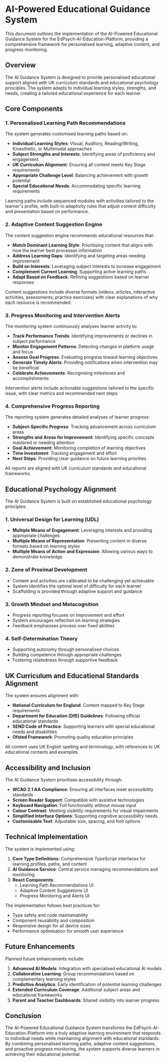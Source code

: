 # AI-Powered Educational Guidance System

This document outlines the implementation of the AI-Powered Educational Guidance System for the EdPsych-AI-Education-Platform, providing a comprehensive framework for personalised learning, adaptive content, and progress monitoring.

## Overview

The AI Guidance System is designed to provide personalised educational support aligned with UK curriculum standards and educational psychology principles. The system adapts to individual learning styles, strengths, and needs, creating a tailored educational experience for each learner.

## Core Components

### 1. Personalised Learning Path Recommendations

The system generates customised learning paths based on:

- **Individual Learning Styles**: Visual, Auditory, Reading/Writing, Kinesthetic, or Multimodal approaches
- **Subject Strengths and Interests**: Identifying areas of proficiency and engagement
- **UK Curriculum Alignment**: Ensuring all content meets Key Stage requirements
- **Appropriate Challenge Level**: Balancing achievement with growth potential
- **Special Educational Needs**: Accommodating specific learning requirements

Learning paths include sequenced modules with activities tailored to the learner's profile, with built-in adaptivity rules that adjust content difficulty and presentation based on performance.

### 2. Adaptive Content Suggestion Engine

The content suggestion engine recommends educational resources that:

- **Match Dominant Learning Style**: Prioritising content that aligns with how the learner best processes information
- **Address Learning Gaps**: Identifying and targeting areas needing improvement
- **Build on Interests**: Leveraging subject interests to increase engagement
- **Complement Current Learning**: Supporting active learning paths
- **Adapt Based on Feedback**: Refining suggestions based on learner responses

Content suggestions include diverse formats (videos, articles, interactive activities, assessments, practice exercises) with clear explanations of why each resource is recommended.

### 3. Progress Monitoring and Intervention Alerts

The monitoring system continuously analyses learner activity to:

- **Track Performance Trends**: Identifying improvements or declines in subject performance
- **Monitor Engagement Patterns**: Detecting changes in platform usage and focus
- **Assess Goal Progress**: Evaluating progress toward learning objectives
- **Generate Timely Alerts**: Providing notifications when intervention may be beneficial
- **Celebrate Achievements**: Recognising milestones and accomplishments

Intervention alerts include actionable suggestions tailored to the specific issue, with clear metrics and recommended next steps.

### 4. Comprehensive Progress Reporting

The reporting system generates detailed analyses of learner progress:

- **Subject-Specific Progress**: Tracking advancement across curriculum areas
- **Strengths and Areas for Improvement**: Identifying specific concepts mastered or needing attention
- **Goal Achievement**: Monitoring completion of learning objectives
- **Time Investment**: Tracking engagement and effort
- **Next Steps**: Providing clear guidance on future learning priorities

All reports are aligned with UK curriculum standards and educational frameworks.

## Educational Psychology Alignment

The AI Guidance System is built on established educational psychology principles:

### 1. Universal Design for Learning (UDL)

- **Multiple Means of Engagement**: Leveraging interests and providing appropriate challenges
- **Multiple Means of Representation**: Presenting content in diverse formats based on learning styles
- **Multiple Means of Action and Expression**: Allowing various ways to demonstrate knowledge

### 2. Zone of Proximal Development

- Content and activities are calibrated to be challenging yet achievable
- System identifies the optimal level of difficulty for each learner
- Scaffolding is provided through adaptive support and guidance

### 3. Growth Mindset and Metacognition

- Progress reporting focuses on improvement and effort
- System encourages reflection on learning strategies
- Feedback emphasises process over fixed abilities

### 4. Self-Determination Theory

- Supporting autonomy through personalised choices
- Building competence through appropriate challenges
- Fostering relatedness through supportive feedback

## UK Curriculum and Educational Standards Alignment

The system ensures alignment with:

- **National Curriculum for England**: Content mapped to Key Stage requirements
- **Department for Education (DfE) Guidelines**: Following official educational standards
- **SEND Code of Practice**: Supporting learners with special educational needs and disabilities
- **Ofsted Framework**: Promoting quality education principles

All content uses UK English spelling and terminology, with references to UK educational contexts and examples.

## Accessibility and Inclusion

The AI Guidance System prioritises accessibility through:

- **WCAG 2.1 AA Compliance**: Ensuring all interfaces meet accessibility standards
- **Screen Reader Support**: Compatible with assistive technologies
- **Keyboard Navigation**: Full functionality without mouse input
- **Colour Contrast**: Meeting visibility requirements for visual impairments
- **Simplified Interface Options**: Supporting cognitive accessibility needs
- **Customisable Text**: Adjustable size, spacing, and font options

## Technical Implementation

The system is implemented using:

1. **Core Type Definitions**: Comprehensive TypeScript interfaces for learning profiles, paths, and content
2. **AI Guidance Service**: Central service managing recommendations and monitoring
3. **React Components**:
   - Learning Path Recommendations UI
   - Adaptive Content Suggestions UI
   - Progress Monitoring and Alerts UI

The implementation follows best practices for:
- Type safety and code maintainability
- Component reusability and composition
- Responsive design for all device sizes
- Performance optimisation for smooth user experience

## Future Enhancements

Planned future enhancements include:

1. **Advanced AI Models**: Integration with specialised educational AI models
2. **Collaborative Learning**: Group recommendations based on complementary learning styles
3. **Predictive Analytics**: Early identification of potential learning challenges
4. **Extended Curriculum Coverage**: Additional subject areas and educational frameworks
5. **Parent and Teacher Dashboards**: Shared visibility into learner progress

## Conclusion

The AI-Powered Educational Guidance System transforms the EdPsych-AI-Education-Platform into a truly adaptive learning environment that responds to individual needs while maintaining alignment with educational standards. By combining personalised learning paths, adaptive content suggestions, and proactive progress monitoring, the system supports diverse learners in achieving their educational potential.
